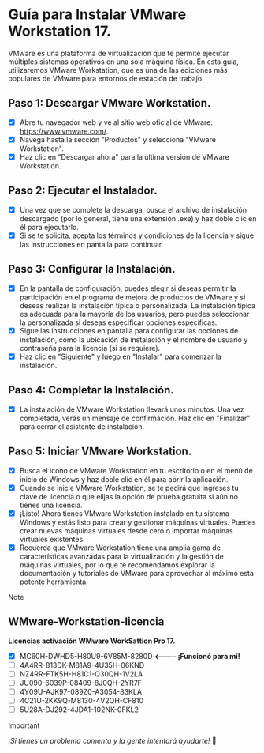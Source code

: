 

# Guía para Instalar VMware Workstation 17.

VMware es una plataforma de virtualización que te permite ejecutar múltiples sistemas operativos en una sola máquina física. En esta guía, utilizaremos VMware Workstation, 
que es una de las ediciones más populares de VMware para entornos de estación de trabajo.

## Paso 1: Descargar VMware Workstation.

- [x] Abre tu navegador web y ve al sitio web oficial de VMware: https://www.vmware.com/.
- [x] Navega hasta la sección "Productos" y selecciona "VMware Workstation".
- [x] Haz clic en "Descargar ahora" para la última versión de VMware Workstation.

## Paso 2: Ejecutar el Instalador. 

- [x] Una vez que se complete la descarga, busca el archivo de instalación descargado (por lo general, tiene una extensión .exe) y haz doble clic en él para ejecutarlo.
- [x] Si se te solicita, acepta los términos y condiciones de la licencia y sigue las instrucciones en pantalla para continuar.

## Paso 3: Configurar la Instalación.

- [x] En la pantalla de configuración, puedes elegir si deseas permitir la participación en el programa de mejora de productos de VMware y si deseas realizar la instalación típica o 
personalizada. La instalación típica es adecuada para la mayoría de los usuarios, pero puedes seleccionar la personalizada si deseas especificar opciones específicas.
- [x] Sigue las instrucciones en pantalla para configurar las opciones de instalación, como la ubicación de instalación y el nombre de usuario y contraseña para la licencia (si se requiere).
- [x] Haz clic en "Siguiente" y luego en "Instalar" para comenzar la instalación.

## Paso 4: Completar la Instalación.

- [x] La instalación de VMware Workstation llevará unos minutos. Una vez completada, verás un mensaje de confirmación. Haz clic en "Finalizar" para cerrar el asistente de instalación.

## Paso 5: Iniciar VMware Workstation.

- [x] Busca el icono de VMware Workstation en tu escritorio o en el menú de inicio de Windows y haz doble clic en él para abrir la aplicación.
- [x] Cuando se inicie VMware Workstation, se te pedirá que ingreses tu clave de licencia o que elijas la opción de prueba gratuita si aún no tienes una licencia.
- [x] ¡Listo! Ahora tienes VMware Workstation instalado en tu sistema Windows y estás listo para crear y gestionar máquinas virtuales. Puedes crear nuevas máquinas virtuales desde cero o
  importar máquinas virtuales existentes.
- [x] Recuerda que VMware Workstation tiene una amplia gama de características avanzadas para la virtualización y la gestión de máquinas virtuales, por lo que te recomendamos explorar la
  documentación y tutoriales de VMware para aprovechar al máximo esta potente herramienta.

> [!NOTE]
> ## WMware-Workstation-licencia
**Licencias activación WMware WorkSattion Pro 17.**
- [x] MC60H-DWHD5-H80U9-6V85M-8280D   **<---- ¡Funcionó para mí!**
- [ ] 4A4RR-813DK-M81A9-4U35H-06KND
- [ ] NZ4RR-FTK5H-H81C1-Q30QH-1V2LA
- [ ] JU090-6039P-08409-8J0QH-2YR7F
- [ ] 4Y09U-AJK97-089Z0-A3054-83KLA
- [ ] 4C21U-2KK9Q-M8130-4V2QH-CF810
- [ ] 5U28A-DJ292-4JDA1-102NK-0FKL2

> [!IMPORTANT]
_¡Si tienes un problema comenta y la gente intentará ayudarte!_ :tada:










